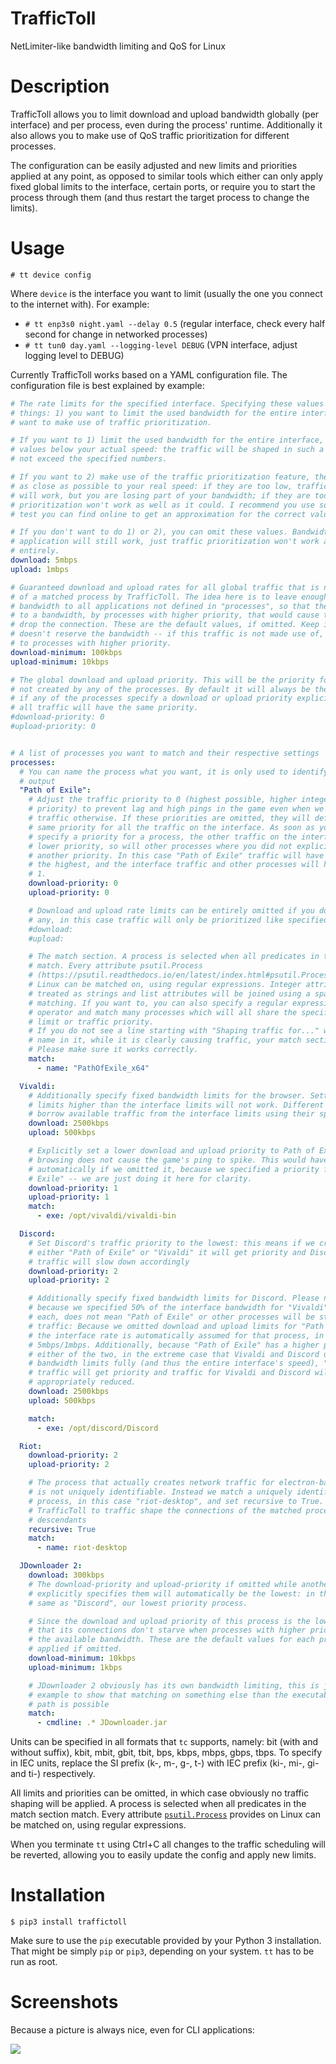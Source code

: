 # TrafficToll
NetLimiter-like bandwidth limiting and QoS for Linux

# Description
TrafficToll allows you to limit download and upload bandwidth globally (per interface)
and per process, even during the process' runtime. Additionally it also allows you to
make use of QoS traffic prioritization for different processes.

The configuration can be easily adjusted and new limits and priorities applied at any
point, as opposed to similar tools which either can only apply fixed global limits to
the interface, certain ports, or require you to start the process through them (and thus
restart the target process to change the limits).

# Usage
`# tt device config`

Where `device` is the interface you want to limit (usually the one you
connect to the internet with). For example:

* `# tt enp3s0 night.yaml --delay 0.5` (regular interface, check every
half second for change in networked processes)
* `# tt tun0 day.yaml --logging-level DEBUG` (VPN interface, adjust
logging level to DEBUG)

Currently TrafficToll works based on a YAML configuration file. The configuration file
is best explained by example:

```YAML
# The rate limits for the specified interface. Specifying these values is useful for two
# things: 1) you want to limit the used bandwidth for the entire interface or 2) you
# want to make use of traffic prioritization.

# If you want to 1) limit the used bandwidth for the entire interface, simply specify
# values below your actual speed: the traffic will be shaped in such a way, that it does
# not exceed the specified numbers.

# If you want to 2) make use of the traffic prioritization feature, these values must be
# as close as possible to your real speed: if they are too low, traffic prioritization
# will work, but you are losing part of your bandwidth; if they are too high, traffic
# prioritization won't work as well as it could. I recommend you use some internet speed
# test you can find online to get an approximation for the correct values.

# If you don't want to do 1) or 2), you can omit these values. Bandwidth limiting per
# application will still work, just traffic prioritization won't work as well or
# entirely.
download: 5mbps
upload: 1mbps

# Guaranteed download and upload rates for all global traffic that is not shaped as part
# of a matched process by TrafficToll. The idea here is to leave enough "guaranteed"
# bandwidth to all applications not defined in "processes", so that they are not starved
# to a bandwidth, by processes with higher priority, that would cause the other IP to
# drop the connection. These are the default values, if omitted. Keep in mind that this
# doesn't reserve the bandwidth -- if this traffic is not made use of, it's available
# to processes with higher priority.
download-minimum: 100kbps
upload-minimum: 10kbps

# The global download and upload priority. This will be the priority for traffic that is
# not created by any of the processes. By default it will always be the lowest priority
# if any of the processes specify a download or upload priority explicitly, otherwise
# all traffic will have the same priority.
#download-priority: 0
#upload-priority: 0


# A list of processes you want to match and their respective settings
processes:
  # You can name the process what you want, it is only used to identify it on the CLI
  # output
  "Path of Exile":
    # Adjust the traffic priority to 0 (highest possible, higher integers mean _lower_
    # priority) to prevent lag and high pings in the game even when we create heavy
    # traffic otherwise. If these priorities are omitted, they will default to 0: the
    # same priority for all the traffic on the interface. As soon as you explicitly
    # specify a priority for a process, the other traffic on the interface will get a
    # lower priority, so will other processes where you did not explicitly specify
    # another priority. In this case "Path of Exile" traffic will have a priority of 0,
    # the highest, and the interface traffic and other processes will have a priority of
    # 1.
    download-priority: 0
    upload-priority: 0

    # Download and upload rate limits can be entirely omitted if you don't want to apply
    # any, in this case traffic will only be prioritized like specified.
    #download:
    #upload:

    # The match section. A process is selected when all predicates in the match section
    # match. Every attribute psutil.Process
    # (https://psutil.readthedocs.io/en/latest/index.html#psutil.Process) provides on
    # Linux can be matched on, using regular expressions. Integer attributes will be
    # treated as strings and list attributes will be joined using a space before
    # matching. If you want to, you can also specify a regular expression with an OR
    # operator and match many processes which will all share the specified bandwidth
    # limit or traffic priority.
    # If you do not see a line starting with "Shaping traffic for..." with your process
    # name in it, while it is clearly causing traffic, your match section is failing.
    # Please make sure it works correctly.
    match:
      - name: "PathOfExile_x64"

  Vivaldi:
    # Additionally specify fixed bandwidth limits for the browser. Setting bandwidth
    # limits higher than the interface limits will not work. Different processes
    # borrow available traffic from the interface limits using their specified priority.
    download: 2500kbps
    upload: 500kbps

    # Explicitly set a lower download and upload priority to Path of Exile so our
    # browsing does not cause the game's ping to spike. This would have happened
    # automatically if we omitted it, because we specified a priority for "Path of
    # Exile" -- we are just doing it here for clarity.
    download-priority: 1
    upload-priority: 1
    match:
      - exe: /opt/vivaldi/vivaldi-bin

  Discord:
    # Set Discord's traffic priority to the lowest: this means if we create traffic via
    # either "Path of Exile" or "Vivaldi" it will get priority and Discord's latency and
    # traffic will slow down accordingly
    download-priority: 2
    upload-priority: 2

    # Additionally specify fixed bandwidth limits for Discord. Please note that just
    # because we specified 50% of the interface bandwidth for "Vivaldi" and "Discord"
    # each, does not mean "Path of Exile" or other processes will be starved for
    # traffic: Because we omitted download and upload limits for "Path of Exile" 100% of
    # the interface rate is automatically assumed for that process, in this case
    # 5mbps/1mbps. Additionally, because "Path of Exile" has a higher priority than
    # either of the two, in the extreme case that Vivaldi and Discord utilize their
    # bandwidth limits fully (and thus the entire interface's speed), "Path of Exile"
    # traffic will get priority and traffic for Vivaldi and Discord will be
    # appropriately reduced.
    download: 2500kbps
    upload: 500kbps

    match:
      - exe: /opt/discord/Discord

  Riot:
    download-priority: 2
    upload-priority: 2

    # The process that actually creates network traffic for electron-based applications
    # is not uniquely identifiable. Instead we match a uniquely identifiable parent
    # process, in this case "riot-desktop", and set recursive to True. This instructs
    # TrafficToll to traffic shape the connections of the matched process and all its
    # descendants
    recursive: True
    match:
      - name: riot-desktop

  JDownloader 2:
    download: 300kbps
    # The download-priority and upload-priority if omitted while another process
    # explicitly specifies them will automatically be the lowest: in this case 2, the
    # same as "Discord", our lowest priority process.

    # Since the download and upload priority of this process is the lowest, make sure
    # that its connections don't starve when processes with higher priority use up all
    # the available bandwidth. These are the default values for each process and will be
    # applied if omitted.
    download-minimum: 10kbps
    upload-minimum: 1kbps

    # JDownloader 2 obviously has its own bandwidth limiting, this is just here as an
    # example to show that matching on something else than the executable's name and
    # path is possible
    match:
      - cmdline: .* JDownloader.jar
```

Units can be specified in all formats that `tc` supports, namely: bit (with and without
suffix), kbit, mbit, gbit, tbit, bps, kbps, mbps, gbps, tbps. To specify in IEC units,
replace the SI prefix (k-, m-, g-, t-) with IEC prefix (ki-, mi-, gi- and ti-)
respectively.

All limits and priorities can be omitted, in which case obviously no traffic shaping
will be applied. A process is selected when all predicates in the match section match.
Every attribute
[`psutil.Process`](https://psutil.readthedocs.io/en/latest/index.html#psutil.Process)
provides on Linux can be matched on, using regular expressions.

When you terminate `tt` using Ctrl+C all changes to the traffic scheduling will be
reverted, allowing you to easily update the config and apply new limits.

# Installation
`$ pip3 install traffictoll`

Make sure to use the `pip` executable provided by your Python 3 installation. That might
be simply `pip` or `pip3`, depending on your system. `tt` has to be run as root.

# Screenshots
Because a picture is always nice, even for CLI applications:

![](https://i.imgur.com/a3U5Zdt.png)
